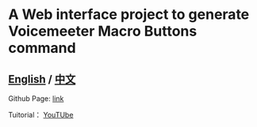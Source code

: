 # A Web interface project to generate Voicemeeter Macro Buttons command

## [English](./README_EN.md) / [中文](./README.md)

Github Page: [link](https://zh1030283726.github.io/Voicemeeter-Macro-Buttons-Generator/)

Tuitorial： [YouTUbe](https://youtu.be/B8kRta6-ib4?si=_DuOk9B41lF5vjVM)
